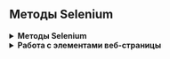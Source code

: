 ## Методы Selenium

<details><summary><b>Методы Selenium</b></summary>

### Метод get
  
Сообщает браузеру, что нужно открыть сайт по указанной ссылке
```python
driver.get("https://suninjuly.github.io/text_input_task.html")
```  
  
### Метод click

Позволяет найти элемент и нажать на него
```python
option1 = browser.find_element(By.CSS_SELECTOR, "[value='python']").click()
```  

### Методы find_element и find_elements  
  
Данные методы, в сочетании с классом **By** для выбора атрибутов, могут быть полезны для поиска элементов страницы.

`find_element` - возвращает первый экземпляр из нескольких веб-элементов с определенным атрибутом в DOM. Метод вызывает исключение **NoSuchElementException**, если ни один элемент не соответствует требуемому локатору. 

`find_elements` - возвращает список всех экземпляров веб-элементов, соответствующих определенному атрибуту. Список будет пустым, если в DOM нет нужных элементов.
```python
from selenium.webdriver.common.by import By
driver.find_element(By.XPATH, '//input[name()="password"]')
driver.find_elements(By.XPATH, '//input')  
```  
  
### Метод get_attribute  
  
Позволяет узнать значение атрибута элемента. Значение атрибута представляет собой строку. Если значение атрибута отсутствует, то это равносильно значению атрибута равному "false". Если атрибута нет, то метод вернёт значение None.
```python
people_radio = browser.find_element(By.ID, "peopleRule")
people_checked = people_radio.get_attribute("checked")  
```  

### Метод execute_script  
  
С помощью метода `execute_script` можно выполнить программу, написанную на языке JavaScript, как часть сценария автотеста в запущенном браузере. Исполняемый JavaScript код нужно заключать в кавычки (двойные или одинарные). Также можно выполнить сразу несколько инструкций, перечислив их через точку с запятой.
```python
# Вызвать alert в браузере  
browser.execute_script("alert('Robots at work');")
  
# Изменить заголовок страницы, затем вызвать alert  
browser.execute_script("document.title='Script executing';alert('Robots at work');")
  
# Проскроллить страницу на 100 пикселей вниз
browser.execute_script("window.scrollBy(0, 100);")
``` 

### Метод select

Класс **Select** предоставляет полезные методы для взаимодействия с раскрывающимися списками, выбора элементов и многого другого. Вначале нужно инициализировать новый объект, передав в него WebElement с тегом **select**. Далее можно найти любой вариант из списка с помощью метода `select_by_value(value)`.

`select_by_visible_text("text")` - ищет элемент по видимому тексту.

`select.select_by_index(index)` - ищет элемент по его индексу или порядковому номеру. Индексация начинается с нуля. 
```python
from selenium.webdriver.support.ui import Select
select = Select(browser.find_element(By.TAG_NAME, "select"))
select.select_by_value("1")
```
</details>
  
<details><summary><b>Работа с элементами веб-страницы</b></summary>  

### Работа с элементами типа checkbox и radiobutton
  
Checkbox позволяют выбирать/отключать любой из представленных вариантов, а radiobutton позволяют выбрать только один из вариантов.
  
Оба этих элемента создаются при помощи тега **input** со значением атрибута **type** равным **checkbox** или **radio** соответственно.
```html
<input type="checkbox">
<input type="radio">
``` 
Если checkbox или radiobutton выбран, то у элемента появится новый атрибут **checked** без значения.  
```html
<input type="checkbox" checked>
<input type="radio" checked>
```  
Checkboxes могут иметь как одинаковые, так и разные значения атрибута **name**. Radiobuttons объединяются в группу, где все элементы имеют одинаковые значения атрибута **name**, но разные значения атрибута **value**. Поэтому и те, и другие лучше искать с помощью значения **id** или значения атрибута **value**.  
```html
<input type="radio" name="language" value="python" checked>
<input type="radio" name="language" value="selenium">
```   
Тег **label** используется для того, чтобы сделать кликабельным текст, который отображается рядом с checkbox. Элемент **label** связывается с элементом **input** с помощью атрибута **for**, в котором указывается значение атрибута **id** для элемента **input**
```html
<div>
  <input type="radio" id="python" name="language" checked>
  <label for="python">Python</label>
</div>
```


### Работа со списками
  
Особенности выпадающих списков:
- У каждого элемента списка обычно есть уникальное значение атрибута **value**
- В списках может быть разрешено выбирать как только один, так и несколько вариантов, в зависимости от типа списка
- Визуально списки могут различаться тем, что в одном случае все варианты скрыты в выпадающем меню, а в другом все варианты или их часть видны

```html
<label for="dropdown">Выберите язык программирования:</label>
<select id="dropdown" class="custom-select">
 <option selected>--</option>
 <option value="1">Python</option>
 <option value="2">Java</option>
 <option value="3">JavaScript</option>
</select>
```

Варианты ответа задаются тегом **option**, значение **value** может отсутствовать. Можно отмечать варианты с помощью метода `click()`. Для этого сначала нужно применить метод `click()` для элемента с тегом **select**, чтобы список раскрылся, а затем кликнуть на нужный вариант ответа. Но более удобным способом считается использование специального класса **Select** из библиотеки WebDriver.

### Загрузка файлов
  
Для загрузки файлов на веб-странице, можно использовать метод `send_keys`, где в качестве аргумента передается путь к нужному файлу на диске. Чтобы указать путь к файлу, можно использовать стандартный модуль Python для работы с операционной системой — **os**. Элемент в форме, который выглядит, как кнопка добавления файла, имеет атрибут **type="file"**. Сначала нужно найти этот элемент с помощью селектора, а затем применить к нему метод `send_keys(file_path)`.
```python
# Если файлы lesson2_7.py и file_example.txt" лежат в одном каталоге 

# импортируем модуль  
import os
# получаем путь к директории текущего исполняемого скрипта lesson2_7.py
current_dir = os.path.abspath(os.path.dirname(__file__))
# имя файла, который будем загружать на сайт
file_name = "file_example.txt"
# получаем путь к file_example.txt  
file_path = os.path.join(current_dir, file_name)
# отправляем файл  
element.send_keys(file_path)  
```  

### Обработка всплывающих окон и оповещений
  
Существует всего три основных типа всплывающих окон и предупреждений, которые обычно используются в веб-приложениях:
- Simple Alert
- Confirmation Alert
- Prompt Alert

#### driver.switch_to.alert
  
Свойство `switch_to.alert` возвращает открытый в данный момент объект **alert**.  Для этого нужно сначала переключиться на окно с **alert**, а затем принять его с помощью команды `accept()`.
```python
alert = browser.switch_to.alert
alert.accept()  
```
Чтобы получить текст из **alert**, используется свойство `text` объекта **alert**.
```python
alert = browser.switch_to.alert
alert_text = alert.text
```
Для работы с модальным окном **confirm** используются свойства `accept()` и `dismiss()`.
```python
confirm = browser.switch_to.alert
confirm.dismiss()
```  
Модального окно **prompt** имеет дополнительное поле для ввода текста. Чтобы ввести текст, используется метод `send_keys()`.
```python
prompt = browser.switch_to.alert
prompt.send_keys("My answer")
prompt.accept()
```   
</details>

